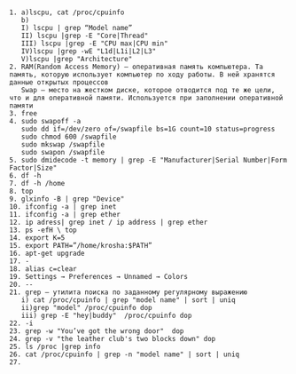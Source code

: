 # 
       
    1. a)lscpu, cat /proc/cpuinfo
       b)
       I) lscpu | grep “Model name”
       II) lscpu |grep -E "Core|Thread"
       III) lscpu |grep -E "CPU max|CPU min"
       IV)lscpu |grep -wE "L1d|L1i|L2|L3"
       V)lscpu |grep "Architecture"
    2. RAM(Random Access Memory) – оперативная память компьютера. Та память, которую использует компьютер по ходу работы. В ней хранятся данные открытых процессов
       Swap – место на жестком диске, которое отводится под те же цели, что и для оперативной памяти. Используется при заполнении оперативной памяти
    3. free
    4. sudo swapoff -a
       sudo dd if=/dev/zero of=/swapfile bs=1G count=10 status=progress
       sudo chmod 600 /swapfile
       sudo mkswap /swapfile
       sudo swapon /swapfile
    5. sudo dmidecode -t memory | grep -E "Manufacturer|Serial Number|Form Factor|Size"
    6. df -h
    7. df -h /home
    8. top
    9. glxinfo -B | grep "Device"
    10. ifconfig -a | grep inet
    11. ifconfig -a | grep ether
    12. ip adress| grep inet / ip address | grep ether
    13. ps -efH \ top
    14. export K=5
    15. export PATH=”/home/krosha:$PATH”
    16. apt-get upgrade
    17. -
    18. alias c=clear
    19. Settings → Preferences → Unnamed → Colors
    20. --
    21. grep – утилита поиска по заданному регулярному выражению
       i) cat /proc/cpuinfo | grep "model name" | sort | uniq
       ii)grep "model" /proc/cpuinfo dop
       iii) grep -E "hey|buddy"  /proc/cpuinfo dop
    22. -i
    23. grep -w "You’ve got the wrong door"  dop
    24. grep -v "the leather club's two blocks down" dop
    25. ls /proc |grep info
    26. cat /proc/cpuinfo | grep -n "model name" | sort | uniq
    27. 
